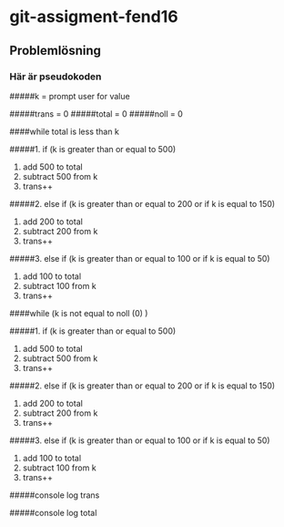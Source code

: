 # git-assigment-fend16
## Problemlösning


### Här är pseudokoden

#####k = prompt user for value

#####trans = 0 
#####total = 0
#####noll = 0



####while total is less than k



#####1. if (k is greater than or equal to 500)
1. 	add 500 to total
2. 	subtract 500 from k
3.	trans++



#####2. else if (k is greater than or equal to 200 or if k is equal to 150)
1.	add 200 to total
2.	subtract 200 from k
3.	trans++



#####3. else if (k is greater than or equal to 100 or if k is equal to 50)
1.	add 100 to total
2.	subtract 100 from k
3.	trans++



####while (k is not equal to noll (0) )



#####1. if (k is greater than or equal to 500)
1.	add 500 to total
2.	subtract 500 from k
3.	trans++



#####2. else if (k is greater than or equal to 200 or if k is equal to 150)
1.	add 200 to total
2.	subtract 200 from k
3.	trans++



#####3. else if (k is greater than or equal to 100 or if k is equal to 50)
1.	add 100 to total
2.	subtract 100 from k
3.	trans++



#####console log trans



#####console log total




